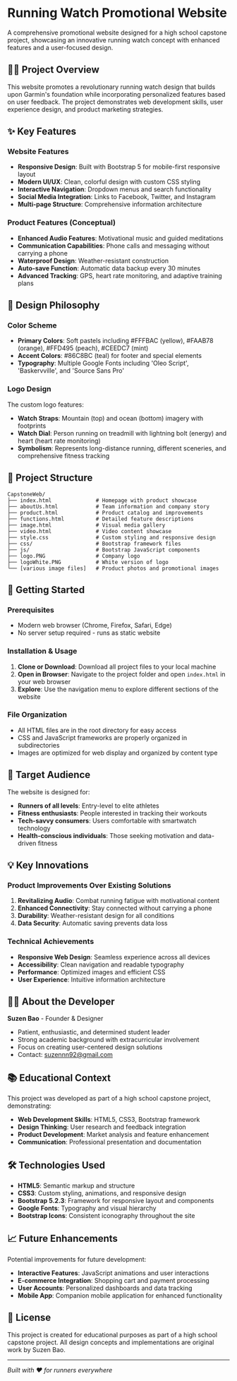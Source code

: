 # Running Watch Promotional Website

A comprehensive promotional website designed for a high school capstone project, showcasing an innovative running watch concept with enhanced features and a user-focused design.

## 🏃‍♀️ Project Overview

This website promotes a revolutionary running watch design that builds upon Garmin's foundation while incorporating personalized features based on user feedback. The project demonstrates web development skills, user experience design, and product marketing strategies.

## ✨ Key Features

### Website Features

- **Responsive Design**: Built with Bootstrap 5 for mobile-first responsive layout
- **Modern UI/UX**: Clean, colorful design with custom CSS styling
- **Interactive Navigation**: Dropdown menus and search functionality
- **Social Media Integration**: Links to Facebook, Twitter, and Instagram
- **Multi-page Structure**: Comprehensive information architecture

### Product Features (Conceptual)

- **Enhanced Audio Features**: Motivational music and guided meditations
- **Communication Capabilities**: Phone calls and messaging without carrying a phone
- **Waterproof Design**: Weather-resistant construction
- **Auto-save Function**: Automatic data backup every 30 minutes
- **Advanced Tracking**: GPS, heart rate monitoring, and adaptive training plans

## 🎨 Design Philosophy

### Color Scheme

- **Primary Colors**: Soft pastels including #FFFBAC (yellow), #FAAB78 (orange), #FFD495 (peach), #CEEDC7 (mint)
- **Accent Colors**: #86C8BC (teal) for footer and special elements
- **Typography**: Multiple Google Fonts including 'Oleo Script', 'Baskervville', and 'Source Sans Pro'

### Logo Design

The custom logo features:

- **Watch Straps**: Mountain (top) and ocean (bottom) imagery with footprints
- **Watch Dial**: Person running on treadmill with lightning bolt (energy) and heart (heart rate monitoring)
- **Symbolism**: Represents long-distance running, different sceneries, and comprehensive fitness tracking

## 📁 Project Structure

```
CapstoneWeb/
├── index.html              # Homepage with product showcase
├── aboutUs.html            # Team information and company story
├── product.html            # Product catalog and improvements
├── functions.html          # Detailed feature descriptions
├── image.html              # Visual media gallery
├── video.html              # Video content showcase
├── style.css               # Custom styling and responsive design
├── css/                    # Bootstrap framework files
├── js/                     # Bootstrap JavaScript components
├── logo.PNG                # Company logo
├── logoWhite.PNG           # White version of logo
└── [various image files]   # Product photos and promotional images
```

## 🚀 Getting Started

### Prerequisites

- Modern web browser (Chrome, Firefox, Safari, Edge)
- No server setup required - runs as static website

### Installation & Usage

1. **Clone or Download**: Download all project files to your local machine
2. **Open in Browser**: Navigate to the project folder and open `index.html` in your web browser
3. **Explore**: Use the navigation menu to explore different sections of the website

### File Organization

- All HTML files are in the root directory for easy access
- CSS and JavaScript frameworks are properly organized in subdirectories
- Images are optimized for web display and organized by content type

## 🎯 Target Audience

The website is designed for:

- **Runners of all levels**: Entry-level to elite athletes
- **Fitness enthusiasts**: People interested in tracking their workouts
- **Tech-savvy consumers**: Users comfortable with smartwatch technology
- **Health-conscious individuals**: Those seeking motivation and data-driven fitness

## 💡 Key Innovations

### Product Improvements Over Existing Solutions

1. **Revitalizing Audio**: Combat running fatigue with motivational content
2. **Enhanced Connectivity**: Stay connected without carrying a phone
3. **Durability**: Weather-resistant design for all conditions
4. **Data Security**: Automatic saving prevents data loss

### Technical Achievements

- **Responsive Web Design**: Seamless experience across all devices
- **Accessibility**: Clean navigation and readable typography
- **Performance**: Optimized images and efficient CSS
- **User Experience**: Intuitive information architecture

## 👩‍💻 About the Developer

**Suzen Bao** - Founder & Designer

- Patient, enthusiastic, and determined student leader
- Strong academic background with extracurricular involvement
- Focus on creating user-centered design solutions
- Contact: suzennn92@gmail.com

## 📚 Educational Context

This project was developed as part of a high school capstone project, demonstrating:

- **Web Development Skills**: HTML5, CSS3, Bootstrap framework
- **Design Thinking**: User research and feedback integration
- **Product Development**: Market analysis and feature enhancement
- **Communication**: Professional presentation and documentation

## 🛠️ Technologies Used

- **HTML5**: Semantic markup and structure
- **CSS3**: Custom styling, animations, and responsive design
- **Bootstrap 5.2.3**: Framework for responsive layout and components
- **Google Fonts**: Typography and visual hierarchy
- **Bootstrap Icons**: Consistent iconography throughout the site

## 📈 Future Enhancements

Potential improvements for future development:

- **Interactive Features**: JavaScript animations and user interactions
- **E-commerce Integration**: Shopping cart and payment processing
- **User Accounts**: Personalized dashboards and data tracking
- **Mobile App**: Companion mobile application for enhanced functionality

## 📄 License

This project is created for educational purposes as part of a high school capstone project. All design concepts and implementations are original work by Suzen Bao.

---

_Built with ❤️ for runners everywhere_
